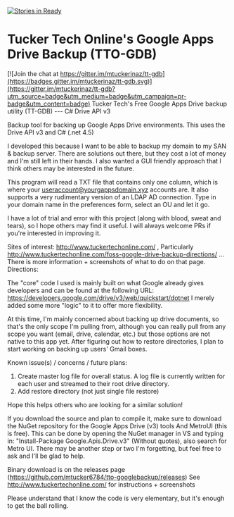 [![Stories in Ready](https://badge.waffle.io/mtuckerinaz/tt-gdb.png?label=ready&title=Ready)](https://waffle.io/mtuckerinaz/tt-gdb)
# Tucker Tech Online's Google Apps Drive Backup (TTO-GDB)

[![Join the chat at https://gitter.im/mtuckerinaz/tt-gdb](https://badges.gitter.im/mtuckerinaz/tt-gdb.svg)](https://gitter.im/mtuckerinaz/tt-gdb?utm_source=badge&utm_medium=badge&utm_campaign=pr-badge&utm_content=badge)
Tucker Tech's Free Google Apps Drive backup utility (TT-GDB) --- C# Drive API v3

Backup tool for backing up Google Apps Drive environments. This uses the Drive API v3 and C# (.net 4.5)

I developed this because I want to be able to backup my domain to my SAN & backup server. There are solutions out there, but they cost a lot of money and I'm still left in their hands. I also wanted a GUI friendly approach that I think others may be interested in the future.

This program will read a TXT file that contains only one column, which is where your useraccount@yourgappsdomain.xyz accounts are. It also supports a very rudimentary version of an LDAP AD connection. Type in your domain name in the preferences form, select an OU and let it go.

I have a lot of trial and error with this project (along with blood, sweat and tears), so I hope others may find it useful. I will always welcome PRs if you're interested in improving it.

Sites of interest: http://www.tuckertechonline.com/ , Particularly http://www.tuckertechonline.com/foss-google-drive-backup-directions/ ... There is more information + screenshots of what to do on that page.
Directions: 

The "core" code I used is mainly built on what Google already gives developers and can be found at the following URL: https://developers.google.com/drive/v3/web/quickstart/dotnet
I merely added some more "logic" to it to offer more flexibility.

At this time, I'm mainly concerned about backing up drive documents, so that's the only scope I'm pulling from, although you can really pull from any scope you want (email, drive, calendar, etc.) but those options are not native to this app yet. After figuring out how to restore directories, I plan to start working on backing up users' Gmail boxes.

Known issue(s) / concerns / future plans:

1. Create master log file for overall status. A log file is currently written for each user and streamed to their root drive directory.
2. Add restore directory (not just single file restore)

Hope this helps others who are looking for a similar solution!

If you download the source and plan to compile it, make sure to download the NuGet repository for the Google Apps Drive (v3) tools And MetroUI (this is free). This can be done by opening the NuGet manager in VS and typing in: "Install-Package Google.Apis.Drive.v3" (Without quotes), also search for Metro UI. There may be another step or two I'm forgetting, but feel free to ask and I'll be glad to help.

Binary download is on the releases page (https://github.com/mtucker6784/tto-googlebackup/releases)
See http://www.tuckertechonline.com/ for instructions + screenshots

Please understand that I know the code is very elementary, but it's enough to get the ball rolling.
